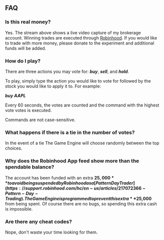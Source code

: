 ## FAQ
### Is this real money?
Yes. The stream above shows a live video capture of my brokerage account. Winning trades are executed through [Robinhood](https://robinhood.com/).
If you would like to trade with more money, please donate to the experiment and additional funds will be added.

### How do I play?
There are three actions you may vote for: ***buy***, ***sell***, and ***hold***.

To play, simply type the action you would like to vote for followed by the stock you would like to apply it to.
For example:

***buy AAPL***

Every 60 seconds, the votes are counted and the command with the highest vote votes is executed.

Commands are not case-sensitive.

### What happens if there is a tie in the number of votes?
In the event of a tie The Game Engine will choose randomly between the top choices.

### Why does the Robinhood App feed show more than the spendable balance?
The account has been funded with an extra **$25,000** to avoid being suspended by Robinhood as a [Pattern Day Trader](https://support.robinhood.com/hc/en-us/articles/217072366-Pattern-Day-Trading). The Game Engine is programmed to prevent this extra **$25,000** from being spent. Of course there are no bugs, so spending this extra cash is impossible.

### Are there any cheat codes?
Nope, don't waste your time looking for them.